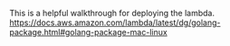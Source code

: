 This is a helpful walkthrough for deploying the lambda.
https://docs.aws.amazon.com/lambda/latest/dg/golang-package.html#golang-package-mac-linux